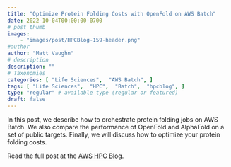 ```yaml
---
title: "Optimize Protein Folding Costs with OpenFold on AWS Batch"
date: 2022-10-04T00:00:00-0700
# post thumb
images:
    - "images/post/HPCBlog-159-header.png"
#author
author: "Matt Vaughn"
# description
description: ""
# Taxonomies
categories: [ "Life Sciences",  "AWS Batch", ]
tags: [ "Life Sciences",  "HPC",  "Batch",  "hpcblog", ]
type: "regular" # available type (regular or featured)
draft: false
---
```


In this post, we describe how to orchestrate protein folding jobs on AWS Batch. We also compare the performance of OpenFold and AlphaFold on a set of public targets. Finally, we will discuss how to optimize your protein folding costs.

Read the full post at the [AWS HPC Blog](https://aws.amazon.com/blogs/hpc/optimize-protein-folding-costs-with-openfold-on-aws-batch/).
